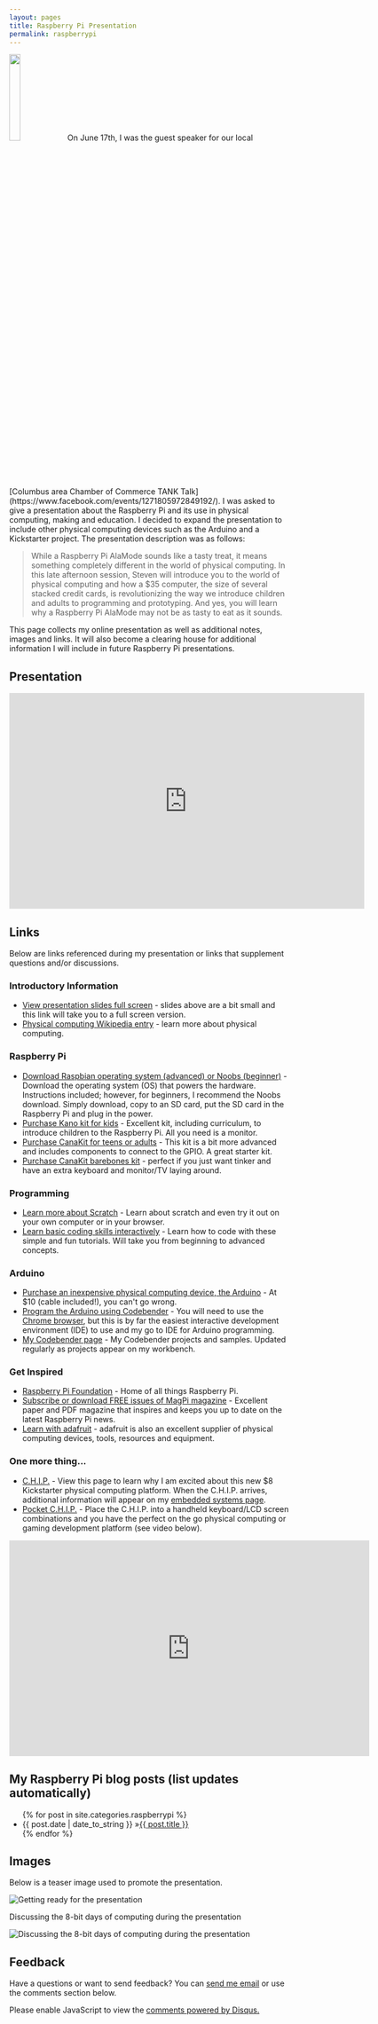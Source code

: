 ```yaml
---
layout: pages
title: Raspberry Pi Presentation
permalink: raspberrypi
---
```


<img class="category" src="/images/design/embedded.svg" width="20%" />
On June 17th, I was the guest speaker for our local [Columbus area Chamber of Commerce TANK Talk](https://www.facebook.com/events/1271805972849192/). I was asked to give a presentation about the Raspberry Pi and its use in physical computing, making and education. I decided to expand the presentation to include other physical computing devices such as the Arduino and a Kickstarter project. The presentation description was as follows:

> While a Raspberry Pi AlaMode sounds like a tasty treat, it means something completely different in the world of physical computing. In this late afternoon session, Steven will introduce you to the world of physical computing and how a $35 computer, the size of several stacked credit cards, is revolutionizing the way we introduce children and adults to programming and prototyping. And yes, you will learn why a Raspberry Pi AlaMode may not be as tasty to eat as it sounds.

This page collects my online presentation as well as additional notes, images and links. It will also become a clearing house for additional information I will include in future Raspberry Pi presentations.

## Presentation

<iframe src="https://docs.google.com/presentation/d/10fMnVYXXvyr7c9OVoYEU8KGW-8GPnJ0iVIjMvlUsTvI/embed?start=false&amp;loop=true&amp;delayms=3000" frameborder="0" width="640" height="389" allowfullscreen="true" mozallowfullscreen="true" webkitallowfullscreen="true">
</iframe>

## Links
Below are links referenced during my presentation or links that supplement questions and/or discussions.

### Introductory Information
* [View presentation slides full screen](https://docs.google.com/presentation/d/10fMnVYXXvyr7c9OVoYEU8KGW-8GPnJ0iVIjMvlUsTvI/edit?usp=sharing) - slides above are a bit small and this link will take you to a full screen version.
* [Physical computing Wikipedia entry](https://en.wikipedia.org/wiki/Physical_computing) - learn more about physical computing.

### Raspberry Pi
* [Download Raspbian operating system (advanced) or Noobs (beginner)](https://www.raspberrypi.org/downloads/) - Download the operating system (OS) that powers the hardware. Instructions included; however, for beginners, I recommend the Noobs download. Simply download, copy to an SD card, put the SD card in the Raspberry Pi and plug in the power.
* [Purchase Kano kit for kids](http://amzn.to/1TDB78B) - Excellent kit, including curriculum, to introduce children to the Raspberry Pi. All you need is a monitor.
* [Purchase CanaKit for teens or adults](http://amzn.to/1rKmhV6) - This kit is a bit more advanced and includes components to connect to the GPIO. A great starter kit.
* [Purchase CanaKit barebones kit](http://amzn.to/1SDKgik) - perfect if you just want tinker and have an extra keyboard and monitor/TV laying around.

### Programming
* [Learn more about Scratch](https://scratch.mit.edu/) - Learn about scratch and even try it out on your own computer or in your browser.
* [Learn basic coding skills interactively](http://www.code.org) - Learn how to code with these simple and fun tutorials. Will take you from beginning to advanced concepts.

### Arduino
* [Purchase an inexpensive physical computing device, the Arduino](http://amzn.to/269vWTI) - At $10 (cable included!), you can't go wrong.
* [Program the Arduino using Codebender](https://codebender.cc/home) - You will need to use the [Chrome browser](https://www.google.com/url?sa=t&rct=j&q=&esrc=s&source=web&cd=&cad=rja&uact=8&ved=0ahUKEwiJh_uk97HNAhUYV1IKHbrLB2AQ0EMIJA&url=https%3A%2F%2Fwww.google.com%2Fchrome%2Fbrowser%2F&usg=AFQjCNG19iEVK3TZqhAHQwzOx8ulYv7V8g&sig2=kEIz916WjSGpoOSkZnZV7g&bvm=bv.124817099,d.aXo), but this is by far the easiest interactive development environment (IDE) to use and my go to IDE for Arduino programming.
* [My Codebender page](https://codebender.cc/user/stevencombs) - My Codebender projects and samples. Updated regularly as projects appear on my workbench.

### Get Inspired
* [Raspberry Pi Foundation](https://www.raspberrypi.org/) - Home of all things Raspberry Pi.
* [Subscribe or download FREE issues of MagPi magazine](https://www.raspberrypi.org/magpi/) - Excellent paper and PDF magazine that inspires and keeps you up to date on the latest Raspberry Pi news.
* [Learn with adafruit](https://learn.adafruit.com/) - adafruit is also an excellent supplier of physical computing devices, tools, resources and equipment.

### One more thing...
* [C.H.I.P.](https://www.getchip.com/) - View this page to learn why I am excited about this new $8 Kickstarter physical computing platform. When the C.H.I.P. arrives, additional information will appear on my [embedded systems page](/embedded.html).
* [Pocket C.H.I.P.](https://www.getchip.com/pages/pocketchip) - Place the C.H.I.P. into a handheld keyboard/LCD screen combinations and you have the perfect on the go physical computing or gaming development platform (see video below).

<iframe width="649" height="389" src="https://www.youtube.com/embed/W3qkdB5bzLY" frameborder="0" allowfullscreen></iframe>

## My Raspberry Pi blog posts (list updates automatically)
<ul id="blog-posts" class="posts">
{% for post in site.categories.raspberrypi %}
    <li><span>{{ post.date | date_to_string }} &raquo;</span><a href="{{ post.url }}">{{ post.title }}</a></li>
{% endfor %}
</ul>

## Images
Below is a teaser image used to promote the presentation.

![Getting ready for the presentation](https://scontent.ford1-1.fna.fbcdn.net/t31.0-8/13482925_10154251193643839_5171870026505777217_o.jpg)

Discussing the 8-bit days of computing during the presentation

![Discussing the 8-bit days of computing during the presentation](https://scontent.ford1-1.fna.fbcdn.net/v/t1.0-9/13434725_1033657290004039_7940487692931619442_n.jpg?oh=86a9c0760405a435ada7c54c7fe739d7&oe=57D45ACB)

## Feedback

Have a questions or want to send feedback? You can [send me email](mailto:steven.combs@gmail.com) or use the comments section below.

<div id="disqus_thread"></div>
<script>
    /**
     *  RECOMMENDED CONFIGURATION VARIABLES: EDIT AND UNCOMMENT THE SECTION BELOW TO INSERT DYNAMIC VALUES FROM YOUR PLATFORM OR CMS.
     *  LEARN WHY DEFINING THESE VARIABLES IS IMPORTANT: https://disqus.com/admin/universalcode/#configuration-variables
     */
    /*
    var disqus_config = function () {
        this.page.url = PAGE_URL;  // Replace PAGE_URL with your page's canonical URL variable
        this.page.identifier = PAGE_IDENTIFIER; // Replace PAGE_IDENTIFIER with your page's unique identifier variable
    };
    */
    (function() {  // DON'T EDIT BELOW THIS LINE
        var d = document, s = d.createElement('script');

        s.src = '//stevencombs.disqus.com/embed.js';

        s.setAttribute('data-timestamp', +new Date());
        (d.head || d.body).appendChild(s);
    })();
</script>
<noscript>Please enable JavaScript to view the <a href="https://disqus.com/?ref_noscript" rel="nofollow">comments powered by Disqus.</a></noscript>

